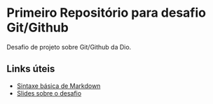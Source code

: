 # Primeiro Repositório para desafio Git/Github
Desafio de projeto sobre Git/Github da Dio.

## __Links úteis__
* [Sintaxe básica de Markdown](https://www.markdownguide.org/basic-syntax/)
* [Slides sobre o desafio](https://drive.google.com/file/d/1IZu0qohv1JOmxjEra1lknDiiStU68bl4/view)


